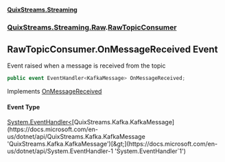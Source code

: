 #### [QuixStreams.Streaming](index.md 'index')
### [QuixStreams.Streaming.Raw](QuixStreams.Streaming.Raw.md 'QuixStreams.Streaming.Raw').[RawTopicConsumer](RawTopicConsumer.md 'QuixStreams.Streaming.Raw.RawTopicConsumer')

## RawTopicConsumer.OnMessageReceived Event

Event raised when a message is received from the topic

```csharp
public event EventHandler<KafkaMessage> OnMessageReceived;
```

Implements [OnMessageReceived](IRawTopicConsumer.OnMessageReceived.md 'QuixStreams.Streaming.Raw.IRawTopicConsumer.OnMessageReceived')

#### Event Type
[System.EventHandler&lt;](https://docs.microsoft.com/en-us/dotnet/api/System.EventHandler-1 'System.EventHandler`1')[QuixStreams.Kafka.KafkaMessage](https://docs.microsoft.com/en-us/dotnet/api/QuixStreams.Kafka.KafkaMessage 'QuixStreams.Kafka.KafkaMessage')[&gt;](https://docs.microsoft.com/en-us/dotnet/api/System.EventHandler-1 'System.EventHandler`1')